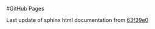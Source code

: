 #GitHub Pages

Last update of sphinx html documentation from [63f39e0](https://github.com/uibcdf/Ixtlilton-Tools/tree/63f39e0eb0c46ce28e64b24a51a92708f7138c74)
